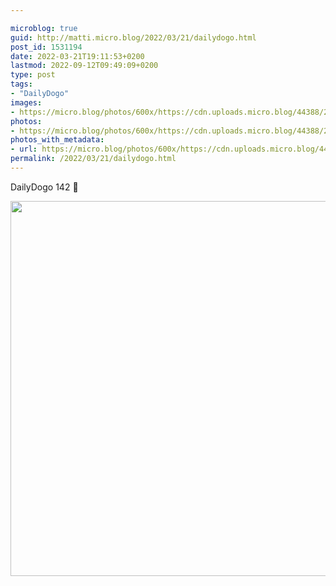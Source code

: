```yaml
---

microblog: true
guid: http://matti.micro.blog/2022/03/21/dailydogo.html
post_id: 1531194
date: 2022-03-21T19:11:53+0200
lastmod: 2022-09-12T09:49:09+0200
type: post
tags:
- "DailyDogo"
images:
- https://micro.blog/photos/600x/https://cdn.uploads.micro.blog/44388/2022/24777f6c90.jpg
photos:
- https://micro.blog/photos/600x/https://cdn.uploads.micro.blog/44388/2022/24777f6c90.jpg
photos_with_metadata:
- url: https://micro.blog/photos/600x/https://cdn.uploads.micro.blog/44388/2022/24777f6c90.jpg
permalink: /2022/03/21/dailydogo.html
---
```

DailyDogo 142 🐶

<img src="/media/uploads/2022/24777f6c90.jpg" width="600" height="600" alt="" />
